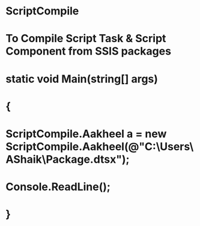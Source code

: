 # ScriptCompile
# To Compile Script Task &amp; Script Component  from SSIS packages
# static void Main(string[] args)
# {
#    ScriptCompile.Aakheel a = new ScriptCompile.Aakheel(@"C:\Users\AShaik\Package.dtsx");
#    Console.ReadLine();
# }


